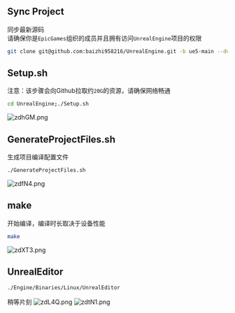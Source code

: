 #

## Sync Project
同步最新源码  
请确保你是```EpicGames```组织的成员并且拥有访问```UnrealEngine```项目的权限
```bash
git clone git@github.com:baizhi958216/UnrealEngine.git -b ue5-main --depth=1
```
## Setup.sh
注意：该步骤会向Github拉取约```20G```的资源，请确保网络畅通
```bash
cd UnrealEngine;./Setup.sh
```
![zdhGM.png](https://s1.328888.xyz/2022/06/07/zdhGM.png)
## GenerateProjectFiles.sh
生成项目编译配置文件
```bash
./GenerateProjectFiles.sh
```
![zdfN4.png](https://s1.328888.xyz/2022/06/07/zdfN4.png)
## make
开始编译，编译时长取决于设备性能
```bash
make
```
![zdXT3.png](https://s1.328888.xyz/2022/06/07/zdXT3.png)
## UnrealEditor
```bash
./Engine/Binaries/Linux/UnrealEditor
```
稍等片刻
![zdL4Q.png](https://s1.328888.xyz/2022/06/07/zdL4Q.png)
![zdtN1.png](https://s1.328888.xyz/2022/06/07/zdtN1.png)